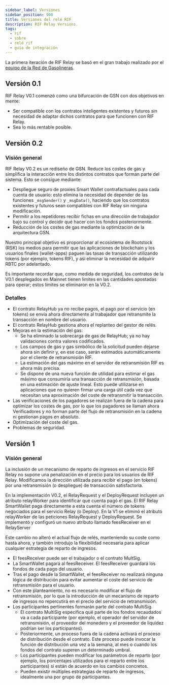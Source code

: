 ```yaml
---
sidebar_label: Versiones
sidebar_position: 900
title: Versiones del relé RIF
description: RIF Relay Versions.
tags:
  - rif
  - sobre
  - relé rif
  - guía de integración
---
```


La primera iteración de RIF Relay se basó en el gran trabajo realizado por el [equipo de la Red de Gasolineras](https://www.opengsn.org/).

## Versión 0.1

RIF Relay V0.1 comenzó como una bifurcación de GSN con dos objetivos en mente:

- Ser compatible con los contratos inteligentes existentes y futuros sin necesidad de adaptar dichos contratos para que funcionen con RIF Relay.
- Sea lo más rentable posible.

## Versión 0.2

### Visión general

RIF Relay V0.2 es un rediseño de GSN. Reduce los costes de gas y simplifica la interacción entre los distintos contratos que forman parte del sistema. Esto se consigue mediante:

- Despliegue seguro de proxies Smart Wallet contrafactuales para cada cuenta de usuario: esto elimina la necesidad de depender de las funciones `_msgSender()` y `_msgData()`, haciendo que los contratos existentes y futuros sean compatibles con RIF Relay sin ninguna modificación.
- Permitir a los repetidores recibir fichas en una dirección de trabajador bajo su control y decidir qué hacer con los fondos posteriormente.
- Reducción de los costes de gas mediante la optimización de la arquitectura GSN.

Nuestro principal objetivo es proporcionar al ecosistema de Rootstock (RSK) los medios para permitir que las aplicaciones de blockchain y los usuarios finales (wallet-apps) paguen las tasas de transacción utilizando tokens (por ejemplo, tokens RIF), y así eliminar la necesidad de adquirir RBTC por adelantado.

Es importante recordar que, como medida de seguridad, los contratos de la V0.1 desplegados en Mainnet tienen límites en las cantidades apostadas para operar; estos límites se eliminaron en la V0.2.

### Detalles

- El contrato RelayHub ya no recibe pagos, el pago por el servicio (en tokens) se envía ahora directamente al trabajador que retransmite la transacción en nombre del usuario.
- El contrato RelayHub gestiona ahora el replanteo del gestor de relés.
- Mejoras en la estimación del gas:
    - Se ha eliminado la sobrecarga de gas de RelayHub; ya no hay validaciones contra valores codificados.
    - Los campos de gas y gas simbólico de la solicitud pueden dejarse ahora sin definir y, en ese caso, serán estimados automáticamente por el cliente de retransmisión RIF.
    - La estimación del gas máximo en el servidor de retransmisión RIF es ahora más precisa.
    - Se dispone de una nueva función de utilidad para estimar el gas máximo que consumiría una transacción de retransmisión, basada en una estimación de ajuste lineal. Esto puede utilizarse en aplicaciones que no quieren firmar una carga útil cada vez que necesitan una aproximación del coste de retransmitir la transacción.
- Las verificaciones de los pagadores se realizan fuera de la cadena para optimizar los costes de gas, por lo que los pagadores se llaman ahora Verificadores y no forman parte del flujo de retransmisión en la cadena ni gestionan pagos en absoluto.
- Optimización del coste del gas.
- Problemas de seguridad.

## Versión 1

### Visión general

La inclusión de un mecanismo de reparto de ingresos en el servicio RIF Relay no supone una penalización en el precio para los usuarios de RIF Relay. Modificamos la dirección utilizada para recibir el pago (en tokens) por una retransmisión (o despliegue) de transacción satisfactoria.

En la implementación V0.2, el RelayRequest y el DeployRequest incluyen un atributo relayWorker para identificar qué cuenta pagó el gas. El RIF Relay SmartWallet paga directamente a esta cuenta el número de tokens negociados para el servicio Relay (o Deploy). En la V1 se eliminó el atributo relayWorker de las peticiones RelayRequest y DeployRequest. Se implementó y configuró un nuevo atributo llamado feesReceiver en el RelayServer

Este cambio no alteró el actual flujo de relés, manteniendo su coste como hasta ahora, y también introdujo la flexibilidad necesaria para aplicar cualquier estrategia de reparto de ingresos.

- El feesReceiver puede ser el trabajador o el contrato MultSig.
- La SmartWallet pagará al feesReceiver. El feesReceiver guardará los fondos de cada pago del usuario.
- Tras el pago desde la SmartWallet, el feesReceiver no realizará ninguna lógica de distribución para evitar aumentar el coste del servicio de retransmisión para el usuario.
- Con este planteamiento, no es necesario modificar el flujo de retransmisión, por lo que la introducción de un mecanismo de reparto de ingresos no repercutirá en el precio del servicio de retransmisión.
- Los participantes pertinentes formarán parte del contrato MultiSig.
    - El contrato MultiSig especifica qué parte de los fondos recaudados va a cada participante (por ejemplo, el operador del servidor de retransmisión, el proveedor del monedero y el proveedor de liquidez podrían ser los participantes).
    - Posteriormente, un proceso fuera de la cadena activará el proceso de distribución desde el contrato. Este proceso puede invocar la función de distribución una vez a la semana, al mes o cuando los fondos del contrato superen un determinado umbral.
    - Los participantes pueden modificar los parámetros de reparto (por ejemplo, los porcentajes utilizados para el reparto entre los participantes) si están de acuerdo en los cambios concretos.
    - Pueden existir múltiples estrategias de reparto de ingresos, idealmente una por grupo de participantes.

